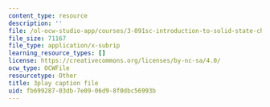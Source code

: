```yaml
---
content_type: resource
description: ''
file: /ol-ocw-studio-app/courses/3-091sc-introduction-to-solid-state-chemistry-fall-2010/fb69928703db7e0906d98f0dbc56993b_Fg78tInX5Vg.srt
file_size: 71167
file_type: application/x-subrip
learning_resource_types: []
license: https://creativecommons.org/licenses/by-nc-sa/4.0/
ocw_type: OCWFile
resourcetype: Other
title: 3play caption file
uid: fb699287-03db-7e09-06d9-8f0dbc56993b
---
```

